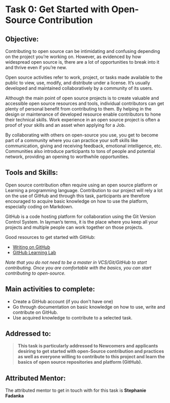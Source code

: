 # Task 0: Get Started with Open-Source Contribution

## Objective:  

Contributing to open source can be intimidating and confusing depending on the project you’re working on. However, as evidenced by how widespread open source is, there are a lot of opportunities to break into it and thrive even if you’re new. 

Open source activities refer to work, project, or tasks made available to the public to view, use, modify, and distribute under a license. It’s usually developed and maintained collaboratively by a community of its users. 


Although the main point of  open source projects is to create valuable and accessible open source resources and tools, individual contributors can get plenty of personal benefit from contributing to them. By helping in the design or maintenance of developed resource enable contributors to hone their technical skills. Work experience in an open source project is often a proof of your skills and an asset when applying for a Job. 

By collaborating with others on open-source you use, you get to become part of a community where you can practice your soft skills like communication, giving and receiving feedback, emotional intelligence, etc. Communities also introduce participants to tons of people and potential network, providing an opening to worthwhile opportunities.

## Tools and Skills: 

Open source contribution often require using an open source platform or Learning a programming language. 
Contribution to our project will rely a lot on the use of GitHub and through this task, participants are therefore encouraged to acquire basic knowledge on how to use the platform, especially coding on Markdown.

GitHub is a code hosting platform for collaboration using the Git Version Control System. In layman’s terms, it is the place where you keep all your projects and multiple people can work together on those projects.

Good resources to get started with GitHub:
- [Writing on GitHub](https://docs.github.com/en/github/writing-on-github/getting-started-with-writing-and-formatting-on-github/basic-writing-and-formatting-syntax#links)
- [GitHub Learning Lab](https://lab.github.com/)

_Note that you do not need to be a master in VCS/Git/GitHub to start contributing. 
Once you are comfortable with the basics, you can start contributing to open-source._

## Main activities to complete: 
- Create a GitHub account (if you don't have one)
- Go through documentation on basic knowledge on how to use, write and contribute on GitHub.
- Use acquired knowledge to contribute to a selected task. 


## Addressed to:
>**This task is particularly addressed to Newcomers and applicants desiring to get started with open-Source contribution and practices as well as everyone willing to contribute to this project and learn the basics of open source repositories and platform (GitHub).**


## Attributed Mentor:
The attributed mentor to get in touch with for this task is **Stephanie Fadanka**
